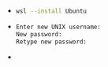 - ```Bash
  wsl --install Ubuntu
  ```
- ```Bash
  Enter new UNIX username:
  New password:
  Retype new password:
  ```
-